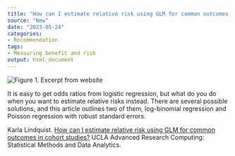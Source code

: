 ```yaml
---
title: "How can I estimate relative risk using GLM for common outcomes in cohort studies"
source: "New"
date: "2023-05-24"
categories:
- Recommendation
tags:
- Measuring benefit and risk
output: html_document
---
```


![Figure 1. Excerpt from website](http://www.pmean.com/new-images/23/relative-risk-using-glm-01.png)

<div class="notes">

It is easy to get odds ratios from logistic regression, but what do you do when you want to estimate relative risks instead. There are several possible solutions, and this article outlines two of them, log-binomial regression and Poisson regression with robust standard errors.

Karla Lindquist. [How can I estimate relative risk using GLM for common outcomes in cohort studies?][lin1] UCLA Advanced Research Computing: Statistical Methods and Data Analytics. 

[lin1]: https://stats.oarc.ucla.edu/stata/faq/how-can-i-estimate-relative-risk-using-glm-for-common-outcomes-in-cohort-studies/

</div>
